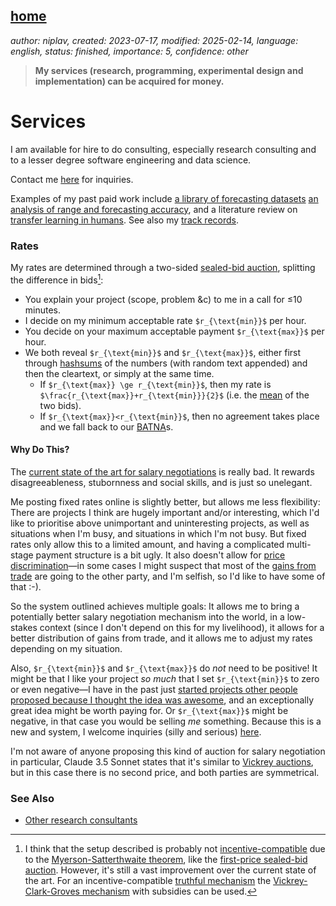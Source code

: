 [home](./index.md)
------------------

*author: niplav, created: 2023-07-17, modified: 2025-02-14, language: english, status: finished, importance: 5, confidence: other*

> __My services (research, programming, experimental design and
implementation) can be acquired for money.__

Services
=========

I am available for hire to do consulting, especially research consulting
and to a lesser degree software engineering and data science.

Contact me [here](./about.html#Contact) for inquiries.

Examples of my past paid work include [a library of forecasting
datasets](./iqisa.html) [an analysis of range and forecasting
accuracy](./range_and_forecasting_accuracy.html), and a literature
review on [transfer learning in humans](./transfer.html). See also my
[track records](./about.html#Track_Records).

<!--TODO: add Raymond feedback. Ask Yagudin & Leech?-->

### Rates

My rates are determined through a two-sided [sealed-bid
auction](https://en.wikipedia.org/wiki/First-price_sealed-bid_auction),
splitting the difference in bids[^1]:

* You explain your project (scope, problem &c) to me in a call for ≤10 minutes.
* I decide on my minimum acceptable rate `$r_{\text{min}}$` per hour.
* You decide on your maximum acceptable payment `$r_{\text{max}}$` per hour.
* We both reveal `$r_{\text{min}}$` and `$r_{\text{max}}$`, either first through [hashsums](https://en.wikipedia.org/wiki/Hash_sum) of the numbers (with random text appended) and then the cleartext, or simply at the same time.
	* If `$r_{\text{max}} \ge r_{\text{min}}$`, then my rate is `$\frac{r_{\text{max}}+r_{\text{min}}}{2}$` (i.e. the [mean](https://en.wikipedia.org/wiki/Mean) of the two bids).
	* If `$r_{\text{max}}<r_{\text{min}}$`, then no agreement takes place and we fall back to our [BATNA](https://en.wikipedia.org/wiki/BATNA)s.

<!--My past rates are available [here](#Past_Rates).-->

#### Why Do This?

The [current state of the art for salary
negotiations](https://www.kalzumeus.com/2012/01/23/salary-negotiation/)
is really bad. It rewards disagreeableness, stubornness and social skills,
and is just so unelegant.

Me posting fixed rates online is slightly better, but allows me
less flexibility: There are projects I think are hugely important
and/or interesting, which I'd like to prioritise above unimportant
and uninteresting projects, as well as situations when I'm busy,
and situations in which I'm not busy. But fixed rates only allow
this to a limited amount, and having a complicated multi-stage
payment structure is a bit ugly. It also doesn't allow for [price
discrimination](https://sideways-view.com/2016/11/03/the-best-kind-of-discrimination/index.html)—in
some cases I might suspect that most of the [gains from
trade](https://en.wikipedia.org/wiki/Gains_from_Trade) are going to the
other party, and I'm selfish, so I'd like to have some of that :-).

So the system outlined achieves multiple goals: It allows me to bring
a potentially better salary negotiation mechanism into the world, in
a low-stakes context (since I don't depend on this for my livelihood),
it allows for a better distribution of gains from trade, and it allows
me to adjust my rates depending on my situation.

Also, `$r_{\text{min}}$` and `$r_{\text{max}}$` do *not* need to be
positive! It might be that I like your project *so much* that I set
`$r_{\text{min}}$` to zero or even negative—I have in the past just
[started projects other people proposed because I thought the idea was
awesome](./platforms.html), and an exceptionally great idea might be
worth paying for. Or `$r_{\text{max}}$` might be negative, in that case
you would be selling *me* something. Because this is a new and system,
I welcome inquiries (silly and serious) [here](./about.html#Contact).

I'm not aware of anyone proposing this kind of auction for salary
negotiation in particular, Claude 3.5 Sonnet states that it's similar to
[Vickrey auctions](https://en.wikipedia.org/wiki/Vickrey_Auction), but
in this case there is no second price, and both parties are symmetrical.

<!--#### Past Rates-->

### See Also

* [Other research consultants](./notes.html#Research_Consultants_List)

[^1]: I think that the setup described is probably not [incentive-compatible](https://en.wikipedia.org/wiki/Incentive-compatible) due to the [Myerson-Satterthwaite theorem](https://en.wikipedia.org/wiki/Myerson-Satterthwaite_theorem), like the [first-price sealed-bid auction](https://en.wikipedia.org/wiki/First-price_sealed-bid_auction). However, it's still a vast improvement over the current state of the art. For an incentive-compatible [truthful mechanism](https://en.wikipedia.org/wiki/Truthful_mechanism) the [Vickrey-Clark-Groves mechanism](https://en.wikipedia.org/wiki/Vickrey-Clarke-Groves-Mechanism) with subsidies can be used.
